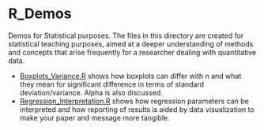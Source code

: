 # R_Demos
Demos for Statistical purposes. The files in this directory are created for statistical teaching purposes, aimed at a deeper understanding of methods and concepts that arise frequently for a researcher dealing with quantitative data. 

* [Boxplots_Variance.R](https://raw.githubusercontent.com/K4tana/R_Demos/main/Boxplots_Variance.R) shows how boxplots can differ with n and what they mean for significant difference in terms of standard deviation/variance. Alpha is also discussed. 
* [Regression_Interpretation.R]() shows how regression parameters can be interpreted and how reporting of results is aided by data visualization to make your paper and message more tangible. 
